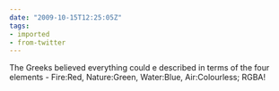 ```yaml
---
date: "2009-10-15T12:25:05Z"
tags:
- imported
- from-twitter
---
```

The Greeks believed everything could e described in terms of the four elements - Fire:Red, Nature:Green, Water:Blue, Air:Colourless; RGBA!
